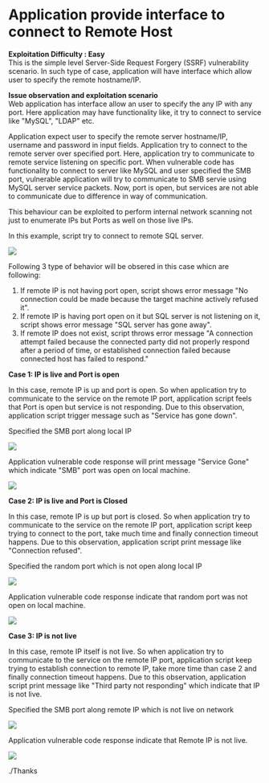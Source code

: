 # Application provide interface to connect to Remote Host

<b>Exploitation Difficulty : Easy</b><br>
This is the simple level Server-Side Request Forgery (SSRF) vulnerability scenario. In such type of case, application will have interface which allow user to specify the remote hostname/IP.


<b>Issue observation and exploitation scenario</b><br>
Web application has interface allow an user to specify the any IP with any port. Here application may have functionality like, it try to connect to service like "MySQL", "LDAP" etc.

Application expect user to specify the remote server hostname/IP, username and password in  input fields. Application try to connect to the remote server over specified port.
Here, application try to communicate to remote service listening on specific port. 
When vulnerable code has functionality to connect to server like MySQL and user specified the SMB port, vulnerable application will try to communicate to SMB servie using MySQL server service packets.
Now, port is open, but services are not able to communicate due to difference in way of communication. 

This behaviour can be exploited to perform internal network scanning not just to enumerate IPs but Ports as well on those live IPs.

In this example, script try to connect to remote SQL server. 

![](https://github.com/incredibleindishell/SSRF_Vulnerable_lab/blob/master/Remote_host_connect_interface/images/MySQL_Connect_1.png?raw=true)

Following 3 type of behavior will be obsered in this case whicn are following:

1)	If remote IP is not having port open, script shows error message "No connection could be made because the target machine actively refused it".
2)	If remote IP is having port open on it but SQL server is not listening on it, script shows error message "SQL server has gone away".
3)	If remote IP does not exist, script throws error message "A connection attempt failed because the connected party did not properly respond after a period of time, or established connection failed because connected host has failed to respond." 

<b>Case 1: IP is live and Port is open</b>

In this case, remote IP is up and port is open. So when application try to communicate to the service on the remote IP port, application script feels that Port is open but service is not responding. Due to this observation, application script trigger message such as "Service has gone down".

Specified the SMB port along local IP

![](https://github.com/incredibleindishell/SSRF_Vulnerable_lab/blob/master/Remote_host_connect_interface/images/MySQL_Connect_2.png?raw=true)

Application vulnerable code response will print message "Service Gone" which indicate "SMB" port was open on local machine.

![](https://github.com/incredibleindishell/SSRF_Vulnerable_lab/blob/master/Remote_host_connect_interface/images/MySQL_Connect_3.png?raw=true)

<b>Case 2: IP is live and Port is Closed</b>

In this case, remote IP is up but port is closed. So when application try to communicate to the service on the remote IP port, application script keep trying to connect to the port, take much time and finally connection timeout happens. Due to this observation, application script print message like "Connection refused".

Specified the random port which is not open along local IP

![](https://github.com/incredibleindishell/SSRF_Vulnerable_lab/blob/master/Remote_host_connect_interface/images/MySQL_Connect_4.png?raw=true)

Application vulnerable code response indicate that random port was not open on local machine.

![](https://github.com/incredibleindishell/SSRF_Vulnerable_lab/blob/master/Remote_host_connect_interface/images/MySQL_Connect_5.png?raw=true)

<b>Case 3: IP is not live </b>

In this case, remote IP itself is not live. So when application try to communicate to the service on the remote IP port, application script keep trying to  establish connection to remote IP, take more time  than case 2 and finally connection timeout happens. Due to this observation, application script print message like "Third party not responding" which indicate that IP is not live.

Specified the SMB port along remote IP which is not live on network

![](https://github.com/incredibleindishell/SSRF_Vulnerable_lab/blob/master/Remote_host_connect_interface/images/MySQL_Connect_6.png?raw=true)

Application vulnerable code response indicate that Remote IP is not live.

![](https://github.com/incredibleindishell/SSRF_Vulnerable_lab/blob/master/Remote_host_connect_interface/images/MySQL_Connect_7.png?raw=true)

./Thanks


